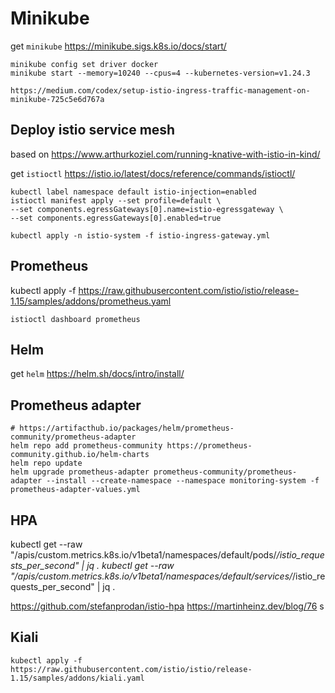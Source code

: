# Minikube

get `minikube` https://minikube.sigs.k8s.io/docs/start/

```
minikube config set driver docker
minikube start --memory=10240 --cpus=4 --kubernetes-version=v1.24.3
```


```
https://medium.com/codex/setup-istio-ingress-traffic-management-on-minikube-725c5e6d767a
```


## Deploy istio service mesh

based on https://www.arthurkoziel.com/running-knative-with-istio-in-kind/

get `istioctl` https://istio.io/latest/docs/reference/commands/istioctl/

```
kubectl label namespace default istio-injection=enabled
istioctl manifest apply --set profile=default \
--set components.egressGateways[0].name=istio-egressgateway \
--set components.egressGateways[0].enabled=true

kubectl apply -n istio-system -f istio-ingress-gateway.yml 
```


## Prometheus


kubectl apply -f https://raw.githubusercontent.com/istio/istio/release-1.15/samples/addons/prometheus.yaml

```
istioctl dashboard prometheus
```

## Helm

get `helm` https://helm.sh/docs/intro/install/


## Prometheus adapter

```
# https://artifacthub.io/packages/helm/prometheus-community/prometheus-adapter
helm repo add prometheus-community https://prometheus-community.github.io/helm-charts
helm repo update
helm upgrade prometheus-adapter prometheus-community/prometheus-adapter --install --create-namespace --namespace monitoring-system -f prometheus-adapter-values.yml
```

## HPA

kubectl get --raw "/apis/custom.metrics.k8s.io/v1beta1/namespaces/default/pods/*/istio_requests_per_second"  | jq .
kubectl get --raw "/apis/custom.metrics.k8s.io/v1beta1/namespaces/default/services/*/istio_requests_per_second"  | jq .

https://github.com/stefanprodan/istio-hpa
https://martinheinz.dev/blog/76
s


## Kiali

```
kubectl apply -f https://raw.githubusercontent.com/istio/istio/release-1.15/samples/addons/kiali.yaml
```

